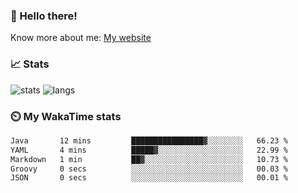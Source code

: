 ### 👋 Hello there!

Know more about me: [My website](https://onlyra1n.top)


### 📈 Stats

![stats](https://github-readme-stats.vercel.app/api?username=Fiz-Victor&theme=dracula&show_icons=true)
![langs](https://github-readme-stats.vercel.app/api/top-langs/?username=Fiz-Victor&theme=dracula&layout=compact)

### ⏲️ My WakaTime stats

<!--START_SECTION:waka-->

```txt
Java       12 mins         ████████████████▓░░░░░░░░   66.23 %
YAML       4 mins          █████▓░░░░░░░░░░░░░░░░░░░   22.99 %
Markdown   1 min           ██▓░░░░░░░░░░░░░░░░░░░░░░   10.73 %
Groovy     0 secs          ░░░░░░░░░░░░░░░░░░░░░░░░░   00.03 %
JSON       0 secs          ░░░░░░░░░░░░░░░░░░░░░░░░░   00.01 %
```

<!--END_SECTION:waka-->
